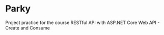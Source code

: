 # Parky

Project practice for the course RESTful API with ASP.NET Core Web API - Create and Consume
